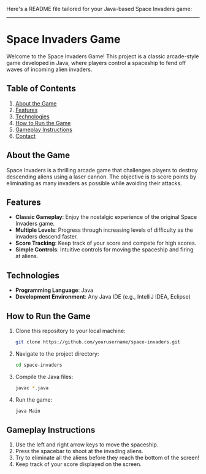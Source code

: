 Here's a README file tailored for your Java-based Space Invaders game:

---

# Space Invaders Game

Welcome to the Space Invaders Game! This project is a classic arcade-style game developed in Java, where players control a spaceship to fend off waves of incoming alien invaders. 

## Table of Contents

1. [About the Game](#about-the-game)
2. [Features](#features)
3. [Technologies](#technologies)
4. [How to Run the Game](#how-to-run-the-game)
5. [Gameplay Instructions](#gameplay-instructions)
6. [Contact](#contact)

## About the Game

Space Invaders is a thrilling arcade game that challenges players to destroy descending aliens using a laser cannon. The objective is to score points by eliminating as many invaders as possible while avoiding their attacks.

## Features

- **Classic Gameplay**: Enjoy the nostalgic experience of the original Space Invaders game.
- **Multiple Levels**: Progress through increasing levels of difficulty as the invaders descend faster.
- **Score Tracking**: Keep track of your score and compete for high scores.
- **Simple Controls**: Intuitive controls for moving the spaceship and firing at aliens.

## Technologies

- **Programming Language**: Java
- **Development Environment**: Any Java IDE (e.g., IntelliJ IDEA, Eclipse)

## How to Run the Game

1. Clone this repository to your local machine:
   ```bash
   git clone https://github.com/yourusername/space-invaders.git
   ```
   
2. Navigate to the project directory:
   ```bash
   cd space-invaders
   ```

3. Compile the Java files:
   ```bash
   javac *.java
   ```

4. Run the game:
   ```bash
   java Main
   ```

## Gameplay Instructions

1. Use the left and right arrow keys to move the spaceship.
2. Press the spacebar to shoot at the invading aliens.
3. Try to eliminate all the aliens before they reach the bottom of the screen!
4. Keep track of your score displayed on the screen.


